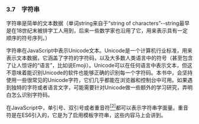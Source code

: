 ### 3.7　字符串

字符串是简单的文本数据（单词string来自于“string of characters”--string最早是在18世纪末被排字工人用到，后来一些数学家也沿用了它，用来表示具有一定顺序的符号序列。）

字符串在JavaScript中表示Unicode文本。Unicode是一个计算机行业标准，用来表示文本数据，它涵盖了字符的字符码，以及大多数人类语言中的符号（甚至包含了让人惊讶的“语言”，比如说Emoji）。Unicode可以在任何语言中表示文本，但这不意味着能识别Unicode的软件也能够正确的识别每一个字符码。本书中，会坚持使用一些很常见的Unicode字符，它们几乎都能在浏览器和控制台中可用。如果遇到独特的字符或者语言文字，可能需要针对Unicode做一些额外的学习研究，弄明白怎么识别字符码。

在JavaScript中，单引号、双引号或者重音符<a class="my_markdown" href="['#anchor32']"><sup class="my_markdown">[2]</sup></a>都可以表示字符串字面量。重音符是在ES6引入的，它是为了启用模板字符串，这些内容马上会讲到。

